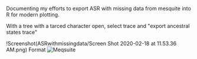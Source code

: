 Documenting my efforts to export ASR with missing data from mesquite into R for modern plotting. 

With a tree with a tarced character open, select trace and "export ancestral states trace"


!Screenshot(ASRwithmissingdata/Screen Shot 2020-02-18 at 11.53.36 AM.png)
Format ![Meqsuite](url)
